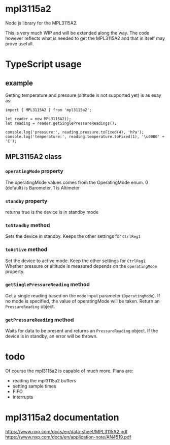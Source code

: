 # mpl3115a2
Node js library for the MPL3115A2.

This is very much WIP and will be extended along the way.
The code however reflects what is needed to get the MPL3115A2 and that in itself may prove usefull.

# TypeScript usage

## example
Getting temperature and pressure (altitude is not supported yet) is as esay as:

```
import { MPL3115A2 } from 'mpl3115a2';

let reader = new MPL3115A2();
let reading = reader.getSinglePressureReadings();

console.log('pressure:', reading.pressure.toFixed(4), 'hPa');
console.log('temperature:', reading.temperature.toFixed(1), '\u00B0' + 'C');
```

## MPL3115A2 class

### `operatingMode` property
The operatingMode values comes from the OperatingMode enum.
0 (default) is Barometer, 1 is Altimeter

### `standby` property
returns true is the device is in standby mode

### `toStandby` method
Sets the device in standby. Keeps the other settings for `CtrlReg1`

### `toActive` method
Set the device to active mode. Keep the other settings for `CtrlReg1`.
Whether pressure or altitude is measured depends on the `operatingMode` property.

### `getSinglePressureReading` method
Get a single reading based on the `mode` input parameter (`OperatingMode`).
If no mode is specified, the value of operatingMode will be taken.
Return an `PressureReading` object.

### `getPressureReading` method
Waits for data to be present and returns an `PressureReading` object.
If the device is in standby, an error will be thrown.

# todo
Of course the mpl3115a2 is capable of much more.
Plans are:
- reading the mpl3115a2 buffers
- setting sample times
- FIFO
- interrupts

# mpl3115a2 documentation

https://www.nxp.com/docs/en/data-sheet/MPL3115A2.pdf
https://www.nxp.com/docs/en/application-note/AN4519.pdf
